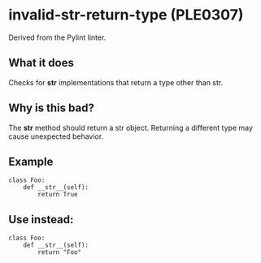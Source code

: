 # invalid-str-return-type (PLE0307)
Derived from the Pylint linter.
## What it does
Checks for __str__ implementations that return a type other than str.
## Why is this bad?
The __str__ method should return a str object. Returning a different
type may cause unexpected behavior.
## Example
```
class Foo:
    def __str__(self):
        return True
```
## Use instead:
```
class Foo:
    def __str__(self):
        return "Foo"
```